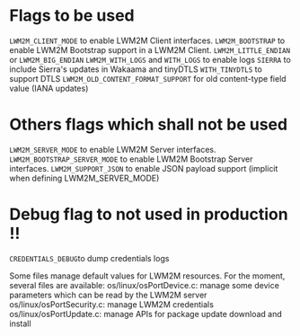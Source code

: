 Flags to be used
================
`LWM2M_CLIENT_MODE` to enable LWM2M Client interfaces.
`LWM2M_BOOTSTRAP` to enable LWM2M Bootstrap support in a LWM2M Client.
`LWM2M_LITTLE_ENDIAN` or `LWM2M_BIG_ENDIAN`
`LWM2M_WITH_LOGS` and `WITH_LOGS` to enable logs
`SIERRA` to include Sierra's updates in Wakaama and tinyDTLS
`WITH_TINYDTLS` to support DTLS
`LWM2M_OLD_CONTENT_FORMAT_SUPPORT` for old content-type field value (IANA updates)

Others flags which shall not be used
==============================
`LWM2M_SERVER_MODE` to enable LWM2M Server interfaces.
`LWM2M_BOOTSTRAP_SERVER_MODE` to enable LWM2M Bootstrap Server interfaces.
`LWM2M_SUPPORT_JSON` to enable JSON payload support (implicit when defining LWM2M_SERVER_MODE)

Debug flag to not used in production !!
================================
`CREDENTIALS_DEBUG`to dump credentials logs

Some files manage default values for LWM2M resources.
For the moment, several files are available:
os/linux/osPortDevice.c: manage some device parameters which can be read by the LWM2M server
os/linux/osPortSecurity.c: manage LWM2M credentials
os/linux/osPortUpdate.c: manage APIs for package update download and install
